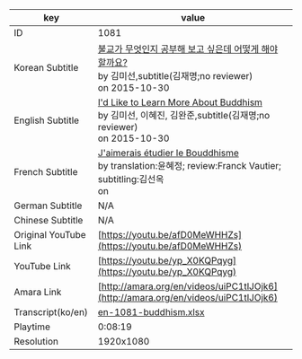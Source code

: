 |  key  |  value  |
|-------|---------|
| ID            | 1081 |
| Korean Subtitle | [불교가 무엇인지 공부해 보고 싶은데 어떻게 해야 할까요?](https://github.com/jungtosociety/dharma-qna/raw/master/sub/1081/ko-1081-buddhism.sbv)<br>by 김미선,subtitle(김재명;no reviewer)<br>on 2015-10-30<br>|
| English Subtitle | [I'd Like to Learn More About Buddhism](https://github.com/jungtosociety/dharma-qna/raw/master/sub/1081/en-1081-buddhism.sbv)<br>by 김미선, 이혜진, 김완준,subtitle(김재명;no reviewer)<br>on 2015-10-30<br>|
| French Subtitle | [J'aimerais étudier le Bouddhisme](https://github.com/jungtosociety/dharma-qna/raw/master/sub/1081/fr-1081-buddhism.sbv)<br>by translation:윤혜정; review:Franck Vautier; subtitling:김선옥<br>on <br>|
| German Subtitle | N/A |
| Chinese Subtitle | N/A |
| Original YouTube Link  | [https://youtu.be/afD0MeWHHZs](https://youtu.be/afD0MeWHHZs) |
| YouTube Link  | [https://youtu.be/yp_X0KQPqyg](https://youtu.be/yp_X0KQPqyg) |
| Amara Link    | [http://amara.org/en/videos/uiPC1tlJOjk6](http://amara.org/en/videos/uiPC1tlJOjk6) |
| Transcript(ko/en) | [en-1081-buddhism.xlsx](https://github.com/jungtosociety/dharma-qna/raw/master/sub/1081/en-1081-buddhism.xlsx) |
| Playtime | 0:08:19 |
| Resolution | 1920x1080|
